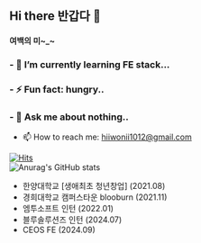 ## Hi there 반갑다 👋
#### 여백의 미~_~
### - 🌱 I’m currently learning FE stack...
### - ⚡ Fun fact: hungry..
### - 💬 Ask me about nothing..
- 📫 How to reach me: hiiwonii1012@gmail.com



<!--<a href="버튼을 눌렀을 때 이동할 링크" target="_blank"><img src="https://img.shields.io/badge/label-#041E42?style=for-the-badge&logo=funimation&logoColor=#FF4F64"/></a>
 -->
<!-- plastic, flat, flat-square, for-the-badge, social -->
[![Hits](https://hits.seeyoufarm.com/api/count/incr/badge.svg?url=https://github.com/gwidding%2Fgjbae1212%2Fhit-counter)](https://hits.seeyoufarm.com)   
![Anurag's GitHub stats](https://github-readme-stats.vercel.app/api?username=hiwon-lee&show_icons=true&theme=radical)
<!--
**hiwon-lee/hiwon-lee** is a ✨ _special_ ✨ repository because its `README.md` (this file) appears on your GitHub profile.
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
Here are some ideas to get you started:

- 🔭 I’m currently working on Ewha..
- 🌱 I’m currently learning LLM..
- 👯 I’m looking to collaborate on gia
- 🤔 I’m looking for help with someone...
- 💬 Ask me about nothing..
- 📫 How to reach me: hiiwonii1012@gmail.com
- 😄 Pronouns: hangman..
- ⚡ Fun fact: give me money..
-->
- 한양대학교 [생애최초 청년창업] (2021.08)
- 경희대학교 캠퍼스타운 blooburn (2021.11)
- 엠투소프트 인턴 (2022.01)
- 블루솔루션즈 인턴 (2024.07)
- CEOS FE (2024.09)
